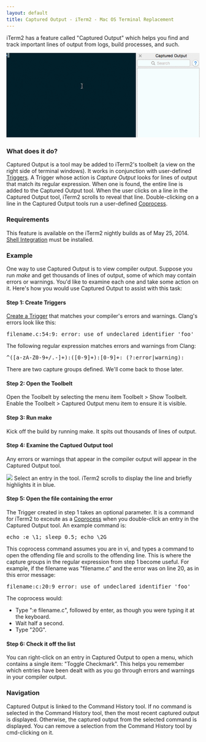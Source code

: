 ```yaml
---
layout: default
title: Captured Output - iTerm2 - Mac OS Terminal Replacement
---
```

iTerm2 has a feature called "Captured Output" which helps you find and track important lines of output from logs, build processes, and such.

<center><img src="img/screenshots/v3-screen-shots/iterm2-captured-output.gif"></center>

### What does it do?

Captured Output is a tool may be added to iTerm2's toolbelt (a view on the right side of terminal windows). It works in conjunction with user-defined <a href="https://www.iterm2.com/triggers.html">Triggers</a>. A Trigger whose action is *Capture Output* looks for lines of output that match its regular expression. When one is found, the entire line is added to the Captured Output tool. When the user clicks on a line in the Captured Output tool, iTerm2 scrolls to reveal that line. Double-clicking on a line in the Captured Output tools run a user-defined <a href="https://www.iterm2.com/coprocesses.html">Coprocess</a>.

### Requirements

This feature is available on the iTerm2 nightly builds as of May 25, 2014. <a href="https://www.iterm2.com/shell_integration.html">Shell Integration</a> must be installed.

### Example

One way to use Captured Output is to view compiler output. Suppose you run *make* and get thousands of lines of output, some of which may contain errors or warnings. You'd like to examine each one and take some action on it. Here's how you would use Captured Output to assist with this task:

#### Step 1: Create Triggers

<a href="/documentation-triggers.html">Create a Trigger</a> that matches your compiler's errors and warnings. Clang's errors look like this:
<pre>
filename.c:54:9: error: use of undeclared identifier 'foo'
</pre>

The following regular expression matches errors and warnings from Clang:

<pre>
^([a-zA-Z0-9+/.-]+):([0-9]+):[0-9]+: (?:error|warning):
</pre>

There are two capture groups defined. We'll come back to those later.

#### Step 2: Open the Toolbelt

Open the Toolbelt by selecting the menu item Toolbelt &gt; Show Toolbelt. Enable the Toolbelt &gt; Captured Output menu item to ensure it is visible.

#### Step 3: Run make

Kick off the build by running make. It spits out thousands of lines of output.

#### Step 4: Examine the Captued Output tool

Any errors or warnings that appear in the compiler output will appear in the Captured Output tool.

<img src="images/CapturedOutput.png">
Select an entry in the tool. iTerm2 scrolls to display the line and briefly highlights it in blue.

#### Step 5: Open the file containing the error

The Trigger created in step 1 takes an optional parameter. It is a command for iTerm2 to exceute as a <a href="https://www.iterm2.com/coprocesses.html">Coprocess</a> when you double-click an entry in the Captured Output tool. An example command is:

<pre>
echo :e \1; sleep 0.5; echo \2G
</pre>

This coprocess command assumes you are in vi, and types a command to open the offending file and scrolls to the offending line. This is where the capture groups in the regular expression from step 1 become useful. For example, if the filename was "filename.c" and the error was on line 20, as in this error message:

<pre>
filename:c:20:9 error: use of undeclared identifier 'foo'
</pre>

The coprocess would:

  * Type ":e filename.c", followed by enter, as though you were typing it at the keyboard.</li>
  * Wait half a second.</li>
  * Type "20G".</li>

#### Step 6: Check it off the list

You can right-click on an entry in Captured Output to open a menu, which contains a single item: "Toggle Checkmark". This helps you remember which entries have been dealt with as you go through errors and warnings in your compiler output.

### Navigation

Captured Output is linked to the Command History tool. If no command is selected in the Command History tool, then the most recent captured output is displayed. Otherwise, the captured output from the selected command is displayed. You can remove a selection from the Command History tool by cmd-clicking on it.
